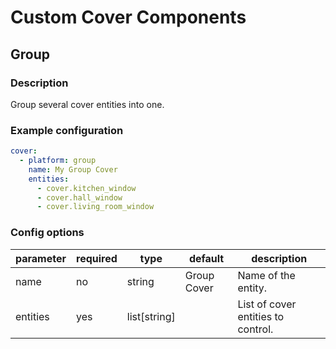 # Custom Cover Components

## Group

### Description

Group several cover entities into one.

### Example configuration

```yaml
cover:
  - platform: group
    name: My Group Cover
    entities:
      - cover.kitchen_window
      - cover.hall_window
      - cover.living_room_window
```

### Config options

| parameter | required | type | default | description |
| --------- | -------- | ---- | ------- | ----------- |
| name | no | string | Group Cover | Name of the entity. |
| entities | yes | list[string] | | List of cover entities to control.
